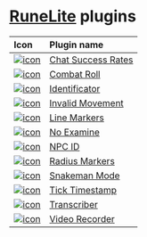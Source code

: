# [RuneLite](https://github.com/runelite/runelite) plugins
|Icon|Plugin name|
|:---|:----------|
|[![icon](../../blob/chat-success-rates/icon.png)](../../tree/chat-success-rates)|[Chat Success Rates](../../tree/chat-success-rates)|
|[![icon](../../blob/combat-roll/icon.png)](../../tree/combat-roll)|[Combat Roll](../../tree/combat-roll)|
|[![icon](../../blob/identificator/icon.png)](../../tree/identificator)|[Identificator](../../tree/identificator)|
|[![icon](../../blob/invalid-movement/icon.png)](../../tree/invalid-movement)|[Invalid Movement](../../tree/invalid-movement)|
|[![icon](../../blob/line-markers/icon.png)](../../tree/line-markers)|[Line Markers](../../tree/line-markers)|
|[![icon](../../blob/no-examine/icon.png)](../../tree/no-examine)|[No Examine](../../tree/no-examine)|
|[![icon](../../blob/npc-id/icon.png)](../../tree/npc-id)|[NPC ID](../../tree/npc-id)|
|[![icon](../../blob/radius-markers/icon.png)](../../tree/radius-markers)|[Radius Markers](../../tree/radius-markers)|
|[![icon](../../blob/snakeman-mode/icon.png)](../../tree/snakeman-mode)|[Snakeman Mode](../../tree/snakeman-mode)|
|[![icon](../../blob/tick-timestamp/icon.png)](../../tree/tick-timestamp)|[Tick Timestamp](../../tree/tick-timestamp)|
|[![icon](../../blob/transcriber/icon.png)](../../tree/transcriber)|[Transcriber](../../tree/transcriber)|
|[![icon](../../blob/video-recorder/icon.png)](../../tree/video-recorder)|[Video Recorder](../../tree/video-recorder)|
